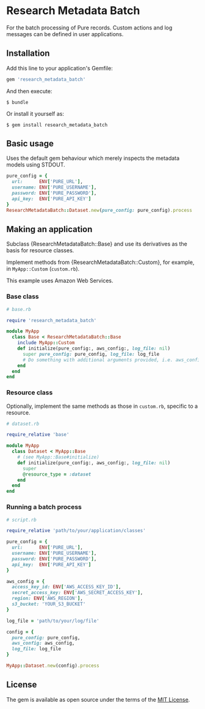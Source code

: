 # Research Metadata Batch
For the batch processing of Pure records. Custom actions and log messages can be 
defined in user applications.


## Installation

Add this line to your application's Gemfile:

```ruby
gem 'research_metadata_batch'
```

And then execute:

    $ bundle

Or install it yourself as:

    $ gem install research_metadata_batch

## Basic usage
Uses the default gem behaviour which merely inspects the metadata models using STDOUT.

```ruby 
pure_config = {
  url:      ENV['PURE_URL'],
  username: ENV['PURE_USERNAME'],
  password: ENV['PURE_PASSWORD'],
  api_key:  ENV['PURE_API_KEY']
}
ResearchMetadataBatch::Dataset.new(pure_config: pure_config).process
```

## Making an application
Subclass {ResearchMetadataBatch::Base} and use its derivatives as the basis for resource classes. 

Implement methods from {ResearchMetadataBatch::Custom}, for example, in ```MyApp::Custom``` (```custom.rb```).  

This example uses Amazon Web Services.

### Base class 
```ruby
# base.rb

require 'research_metadata_batch'

module MyApp
  class Base < ResearchMetadataBatch::Base
    include MyApp::Custom 
    def initialize(pure_config:, aws_config:, log_file: nil)
      super pure_config: pure_config, log_file: log_file
      # Do something with additional arguments provided, i.e. aws_config
    end                
  end
end
```

### Resource class
Optionally, implement the same methods as those in ```custom.rb```, specific to a resource.
```ruby
# dataset.rb

require_relative 'base'

module MyApp   
  class Dataset < MyApp::Base
    # (see MyApp::Base#initialize)
    def initialize(pure_config:, aws_config:, log_file: nil)
      super
      @resource_type = :dataset
    end
  end  
end
```

### Running a batch process
```ruby
# script.rb

require_relative 'path/to/your/application/classes'

pure_config = {
  url:      ENV['PURE_URL'],
  username: ENV['PURE_USERNAME'],
  password: ENV['PURE_PASSWORD'],
  api_key:  ENV['PURE_API_KEY']
}

aws_config = {
  access_key_id: ENV['AWS_ACCESS_KEY_ID'],
  secret_access_key: ENV['AWS_SECRET_ACCESS_KEY'],
  region: ENV['AWS_REGION'],
  s3_bucket: 'YOUR_S3_BUCKET'
}

log_file = 'path/to/your/log/file'

config = {
  pure_config: pure_config,
  aws_config: aws_config,
  log_file: log_file
}

MyApp::Dataset.new(config).process
```

## License

The gem is available as open source under the terms of the [MIT License](https://opensource.org/licenses/MIT).
